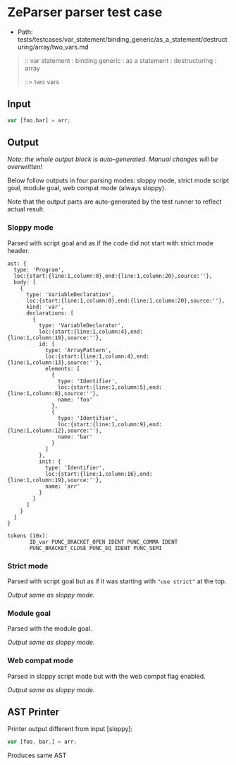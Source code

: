 # ZeParser parser test case

- Path: tests/testcases/var_statement/binding_generic/as_a_statement/destructuring/array/two_vars.md

> :: var statement : binding generic : as a statement : destructuring : array
>
> ::> two vars

## Input

`````js
var [foo,bar] = arr;
`````

## Output

_Note: the whole output block is auto-generated. Manual changes will be overwritten!_

Below follow outputs in four parsing modes: sloppy mode, strict mode script goal, module goal, web compat mode (always sloppy).

Note that the output parts are auto-generated by the test runner to reflect actual result.

### Sloppy mode

Parsed with script goal and as if the code did not start with strict mode header.

`````
ast: {
  type: 'Program',
  loc:{start:{line:1,column:0},end:{line:1,column:20},source:''},
  body: [
    {
      type: 'VariableDeclaration',
      loc:{start:{line:1,column:0},end:{line:1,column:20},source:''},
      kind: 'var',
      declarations: [
        {
          type: 'VariableDeclarator',
          loc:{start:{line:1,column:4},end:{line:1,column:19},source:''},
          id: {
            type: 'ArrayPattern',
            loc:{start:{line:1,column:4},end:{line:1,column:13},source:''},
            elements: [
              {
                type: 'Identifier',
                loc:{start:{line:1,column:5},end:{line:1,column:8},source:''},
                name: 'foo'
              },
              {
                type: 'Identifier',
                loc:{start:{line:1,column:9},end:{line:1,column:12},source:''},
                name: 'bar'
              }
            ]
          },
          init: {
            type: 'Identifier',
            loc:{start:{line:1,column:16},end:{line:1,column:19},source:''},
            name: 'arr'
          }
        }
      ]
    }
  ]
}

tokens (10x):
       ID_var PUNC_BRACKET_OPEN IDENT PUNC_COMMA IDENT
       PUNC_BRACKET_CLOSE PUNC_EQ IDENT PUNC_SEMI
`````

### Strict mode

Parsed with script goal but as if it was starting with `"use strict"` at the top.

_Output same as sloppy mode._

### Module goal

Parsed with the module goal.

_Output same as sloppy mode._

### Web compat mode

Parsed in sloppy script mode but with the web compat flag enabled.

_Output same as sloppy mode._

## AST Printer

Printer output different from input [sloppy]:

````js
var [foo, bar,] = arr;
````

Produces same AST
